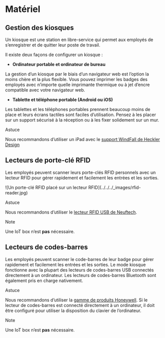 # Matériel

## Gestion des kiosques

Un kiosque est une station en libre-service qui permet aux employés de
s’enregistrer et de quitter leur poste de travail.

Il existe deux façons de configurer un kiosque :

  * **Ordinateur portable et ordinateur de bureau**

La gestion d’un kiosque par le biais d’un navigateur web est l’option la moins
chère et la plus flexible. Vous pouvez imprimer les badges des employés avec
n’importe quelle imprimante thermique ou à jet d’encre compatible avec votre
navigateur web.

  * **Tablette et téléphone portable (Android ou iOS)**

Les tablettes et les téléphones portables prennent beaucoup moins de place et
leurs écrans tactiles sont faciles d’utilisation. Pensez à les placer sur un
support sécurisé à la réception ou à les fixer solidement sur un mur.

<div class="alert alert-info">
<p class="alert-title">
Astuce</p><p>Nous recommandons d’utiliser un iPad avec le <a href="https://hecklerdesign.com/products/windfall-stand-for-ipad">support WindFall de Heckler Design</a></p>
</div>

## Lecteurs de porte-clé RFID

Les employés peuvent scanner leurs porte-clés RFID personnels avec un lecteur
RFID pour gérer rapidement et facilement les entrées et les sorties.

![Un porte-clé RFID placé sur un lecteur RFID](../../../_images/rfid-
reader.jpg) <div class="alert alert-info">
<p class="alert-title">
Astuce</p><p>Nous recommandons d’utiliser le <a href="https://neuftech.net/Neuftech-USB-RFID-Reader-ID-Kartenleseger%C3%A4t-Kartenleser-Kontaktlos-Card-Reader-f%C3%BCr-EM4100">lecteur RFID USB de Neuftech</a>.</p>
</div> <div class="alert alert-primary">
<p class="alert-title">
Note</p><p>Une IoT box n’est <b>pas</b> nécessaire.</p>
</div>

## Lecteurs de codes-barres

Les employés peuvent scanner le code-barres de leur badge pour gérer
rapidement et facilement les entrées et les sorties. Le mode kiosque
fonctionne avec la plupart des lecteurs de codes-barres USB connectés
directement à un ordinateur. Les lecteurs de codes-barres Bluetooth sont
également pris en charge nativement.

<div class="alert alert-info">
<p class="alert-title">
Astuce</p><p>Nous recommandons d’utiliser la <a href="https://sps.honeywell.com/us/en/products/productivity/barcode-scanners">gamme de produits Honeywell</a>. Si le lecteur de codes-barres est connecté directement à un ordinateur, il doit être configuré pour utiliser la disposition du clavier de l’ordinateur.</p>
</div> <div class="alert alert-primary">
<p class="alert-title">
Note</p><p>Une IoT box n’est <b>pas</b> nécessaire.</p>
</div>

